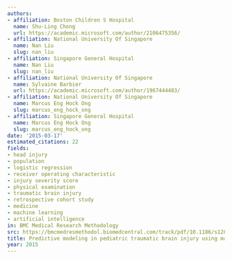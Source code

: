 ```yaml
---
authors:
- affiliation: Boston Children S Hospital
  name: Shu-Ling Chong
  url: https://academic.microsoft.com/author/2106475356/
- affiliation: National University Of Singapore
  name: Nan Liu
  slug: nan_liu
- affiliation: Singapore General Hospital
  name: Nan Liu
  slug: nan_liu
- affiliation: National University Of Singapore
  name: Sylvaine Barbier
  url: https://academic.microsoft.com/author/1967444483/
- affiliation: National University Of Singapore
  name: Marcus Eng Hock Ong
  slug: marcus_eng_hock_ong
- affiliation: Singapore General Hospital
  name: Marcus Eng Hock Ong
  slug: marcus_eng_hock_ong
date: '2015-03-17'
estimated_citations: 22
fields:
- head injury
- population
- logistic regression
- receiver operating characteristic
- injury severity score
- physical examination
- traumatic brain injury
- retrospective cohort study
- medicine
- machine learning
- artificial intelligence
in: BMC Medical Research Methodology
src: https://bmcmedresmethodol.biomedcentral.com/track/pdf/10.1186/s12874-015-0015-0
title: Predictive modeling in pediatric traumatic brain injury using machine learning
year: 2015
---
```

